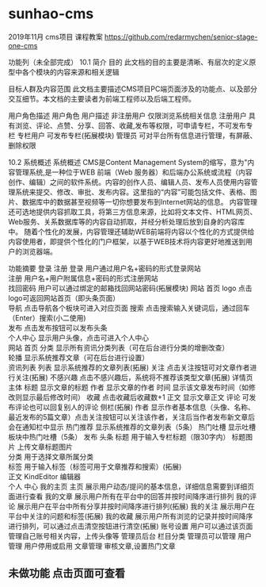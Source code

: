 # sunhao-cms
2019年11月 cms项目
课程教案  https://github.com/redarmychen/senior-stage-one-cms


功能列（未全部完成）
10.1 简介
目的
此文档的目的主要是清晰、有层次的定义原型中各个模块的内容来源和相关逻辑

目标人群及内容范围
此文档主要描述CMS项目PC端页面涉及的功能点、以及部分交互细节。本文档的主要读者为前端工程师以及后端工程师。

用户角色描述
用户角色	用户描述
非注册用户	仅限浏览系统相关信息
注册用户	具有浏览、评论、点赞、分享、回答、收藏,发布等权限，可申请专栏，不可发布专栏
专栏用户	可发布专栏(拓展模块)
管理员	可对平台所有信息进行管理，有屏蔽、删除权限

10.2 系统概述
系统概述
CMS是Content Management System的缩写，意为"内容管理系统,是一种位于WEB 前端（Web 服务器）和后端办公系统或流程（内容创作、编辑）之间的软件系统。内容的创作人员、编辑人员、发布人员使用内容管理系统来提交、修改、审批、发布内容。这里指的“内容”可能包括文件、表格、图片、数据库中的数据甚至视频等一切你想要发布到Internet网站的信息。
内容管理还可选地提供内容抓取工具，将第三方信息来源，比如将文本文件、HTML网页、Web服务、关系数据库等的内容自动抓取，并经分析处理后放到自身的内容库中。
随着个性化的发展，内容管理还辅助WEB前端将内容以个性化的方式提供给内容使用者，即提供个性化的门户框架，以基于WEB技术将内容更好地推送到用户的浏览器端。

功能摘要
登录 注册	登录	用户通过用户名+密码的形式登录网站	
注册	用户名+用户附属信息+密码的形式注册网站	
找回密码	用户可以通过绑定的邮箱找回网站密码(拓展模块)	
网站 首页	logo	点击logo可返回网站首页（即头条页面）	
导航	点击导航各个板块可进入对应页面	
搜索	点击搜索输入关键词后，通过回车（Enter）搜索(小二使用)	
发布	点击发布按钮可以发布头条	
个人中心	显示用户头像，点击可进入个人中心	
网站 首页	分类	显示所有资讯分类列表（可在后台进行分类的增删改查）	
轮播	显示系统推荐文章（可在后台进行设置）	
资讯列表	列表	显示系统推荐的文章列表(拓展)
关注	点击关注按钮可对文章作者进行关注(拓展)
不感兴趣	点击不感兴趣后，系统将不推荐该类型文章(拓展)
详情页	主体	标题	显示文章的标题
作者	显示文章的作者
时间	显示该文章发布时间（如修改则显示最后修改时间）
收藏	点击收藏后收藏数+1
正文	显示文章正文
评论	可发布评论也可以回复别人的评论	
侧栏(拓展)	作者	显示作者基本信息（头像、名称、最近发布的5篇文章）点击关注按钮可以关注该作者，关注后当作者发布新文章后会在通知栏中显示
热门推荐	显示系统推荐的文章列表（5条）
热门吐槽	显示吐槽板块中热门吐槽（5条）
发布 头条	标题	用于输入专栏标题（限30字内）	
标题图片	上传文章标题图片	
分类	用于选择文章所属分类	
标签	用于输入标签（标签可用于文章推荐和搜索）(拓展)	
正文	KindEditor 编辑器	
个人 中心	我的主页	主页	展示用户动态/提问的基本信息，详细信息需要到详细页面进行查看
我的文章	展示用户所有在平台中的回答并按时间降序进行排列
我的评论	展示用户在平台中所有分享并按时间降序进行排列(拓展)
我的关注	展示用户在平台中关注的问题和标签(拓展)
我的收藏	展示用户所有浏览的记录并按时间降序进行排列，可以通过点击清空按钮进行清空(拓展)
账号设置	用户可以通过该页面管理自己账号相关内容，上传头像等
管理员后台	栏目分类	管理员可以管理	
用户管理	用户停用或启用	
文章管理	审核文章,设置热门文章	

## 未做功能  点击页面可查看 


